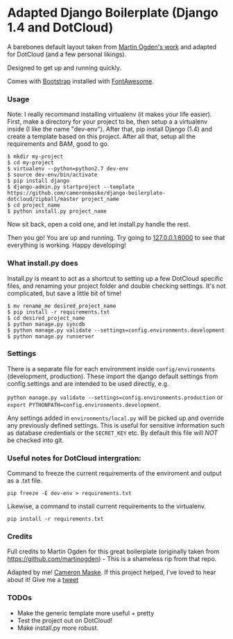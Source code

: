 Adapted Django Boilerplate (Django 1.4 and DotCloud)
===========================================
A barebones default layout taken from [Martin Ogden's work](https://github.com/martinogden/django-boilerplate) and adapted for DotCloud (and a few personal likings).

Designed to get up and running quickly. 

Comes with [Bootstrap](http://twitter.github.com/bootstrap/) installed with [FontAwesome](http://fortawesome.github.com/Font-Awesome/).

### Usage
Note: I really recommand installing virtualenv (it makes your life easier).
First, make a directory for your project to be, then setup a a virtualenv inside (I like the name "dev-env"). After that, pip install Django (1.4) and create a template based on this project. After all that, setup all the requirements and BAM, good to go. 

	$ mkdir my-project	
	$ cd my-project
	$ virtualenv --python=python2.7 dev-env
	$ source dev-env/bin/activate 
	$ pip install django
    $ django-admin.py startproject --template https://github.com/cameronmaske/django-boilerplate-dotcloud/zipball/master project_name
    $ cd project_name
    $ python install.py project_name

Now sit back, open a cold one, and let install.py handle the rest. 

Then you go! You are up and running. 
Try going to [127.0.0.1:8000](https://127.0.0.1:8000) to see that everything is working. Happy developing!

### What install.py does

Install.py is meant to act as a shortcut to setting up a few DotCloud specific files, and renaming your project folder and double checking settings. It's not complicated, but save a little bit of time!

    $ mv rename_me desired_project_name
    $ pip install -r requirements.txt
    $ cd desired_project_name
    $ python manage.py syncdb
    $ python manage.py validate --settings=config.environments.development
    $ python manage.py runserver

### Settings

There is a separate file for each environment inside `config/environments` (development, production). These import the django default settings from config.settings and are intended to be used directly, e.g. 

`python manage.py validate --settings=config.environments.production`
or 
`export PYTHONPATH=config.environments.development`.

Any settings added in `environments/local.py` will be picked up and override any previously defined settings. This is useful for sensitive information such as database credentials or the `SECRET_KEY` etc. By default this file will *NOT* be checked into git.

### Useful notes for DotCloud intergration:
Command to freeze the current requirements of the enviroment and output as a .txt file.

`pip freeze -E dev-env > requirements.txt`

Likewise, a command to install current requirements to the virtualenv. 

`pip install -r requirements.txt`

### Credits

Full credits to Martin Ogden for this great boilerplate (originally taken from https://github.com/martinogden) - This is a shameless rip from that repo. 

Adapted by me! [Cameron Maske](http://www.cameronmaske.com). If this project helped, I've loved to hear about it! Give me a [tweet](https://twitter.com/cameronmaske)

### TODOs
* Make the generic template more useful + pretty
* Test the project out on DotCloud! 
* Make install.py more robust. 






